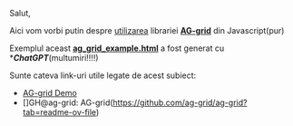 Salut,

Aici vom vorbi putin despre [utilizarea](https://stefanache.github.io/MFP-ANAF-RO/js_scripts/AG_data_grid_custom/ag_grid_example.html) librariei [**AG-grid**](https://www.ag-grid.com/javascript-data-grid/getting-started/) din Javascript(pur)

Exemplul aceast [**ag_grid_example.html**](https://stefanache.github.io/MFP-ANAF-RO/js_scripts/AG_data_grid_custom/ag_grid_example.html) a fost generat cu ****ChatGPT***(multumiri!!!!)

Sunte cateva link-uri utile legate de acest subiect:

- [AG-grid Demo](https://www.ag-grid.com/example/)
- []GH@ag-grid: AG-grid(https://github.com/ag-grid/ag-grid?tab=readme-ov-file)



